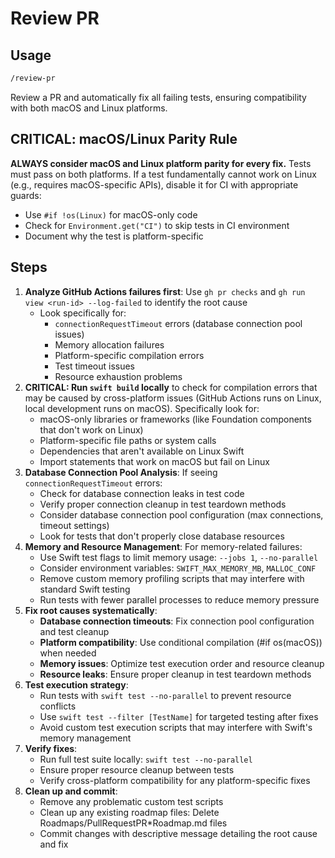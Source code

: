 # Review PR

## Usage

```txt
/review-pr
```

Review a PR and automatically fix all failing tests, ensuring compatibility with both macOS and Linux platforms.

## CRITICAL: macOS/Linux Parity Rule

**ALWAYS consider macOS and Linux platform parity for every fix.** Tests must pass on both platforms. If a test
fundamentally cannot work on Linux (e.g., requires macOS-specific APIs), disable it for CI with appropriate guards:
- Use `#if !os(Linux)` for macOS-only code
- Check for `Environment.get("CI")` to skip tests in CI environment
- Document why the test is platform-specific

## Steps

1. **Analyze GitHub Actions failures first**: Use `gh pr checks` and `gh run view <run-id> --log-failed` to identify the root cause
   - Look specifically for:
     - `connectionRequestTimeout` errors (database connection pool issues)
     - Memory allocation failures
     - Platform-specific compilation errors
     - Test timeout issues
     - Resource exhaustion problems
2. **CRITICAL: Run `swift build` locally** to check for compilation errors that may be caused by cross-platform issues
   (GitHub Actions runs on Linux, local development runs on macOS). Specifically look for:
   - macOS-only libraries or frameworks (like Foundation components that don't work on Linux)
   - Platform-specific file paths or system calls
   - Dependencies that aren't available on Linux Swift
   - Import statements that work on macOS but fail on Linux
3. **Database Connection Pool Analysis**: If seeing `connectionRequestTimeout` errors:
   - Check for database connection leaks in test code
   - Verify proper connection cleanup in test teardown methods
   - Consider database connection pool configuration (max connections, timeout settings)
   - Look for tests that don't properly close database resources
4. **Memory and Resource Management**: For memory-related failures:
   - Use Swift test flags to limit memory usage: `--jobs 1`, `--no-parallel`
   - Consider environment variables: `SWIFT_MAX_MEMORY_MB`, `MALLOC_CONF`
   - Remove custom memory profiling scripts that may interfere with standard Swift testing
   - Run tests with fewer parallel processes to reduce memory pressure
5. **Fix root causes systematically**:
   - **Database connection timeouts**: Fix connection pool configuration and test cleanup
   - **Platform compatibility**: Use conditional compilation (#if os(macOS)) when needed
   - **Memory issues**: Optimize test execution order and resource cleanup
   - **Resource leaks**: Ensure proper cleanup in test teardown methods
6. **Test execution strategy**:
   - Run tests with `swift test --no-parallel` to prevent resource conflicts
   - Use `swift test --filter [TestName]` for targeted testing after fixes
   - Avoid custom test execution scripts that may interfere with Swift's memory management
7. **Verify fixes**:
   - Run full test suite locally: `swift test --no-parallel`
   - Ensure proper resource cleanup between tests
   - Verify cross-platform compatibility for any platform-specific fixes
8. **Clean up and commit**:
   - Remove any problematic custom test scripts
   - Clean up any existing roadmap files: Delete Roadmaps/PullRequestPR*Roadmap.md files
   - Commit changes with descriptive message detailing the root cause and fix
